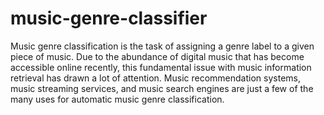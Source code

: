 # music-genre-classifier

Music genre classification is the task of assigning a genre label to a given piece of music. Due to the abundance of digital music that has become accessible online recently, this fundamental issue with music information retrieval has drawn a lot of attention. Music recommendation systems, music streaming services, and music search engines are just a few of the many uses for automatic music genre classification.